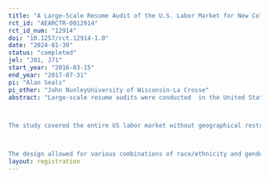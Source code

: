 ```yaml
---
title: "A Large-Scale Resume Audit of the U.S. Labor Market for New College Graduates (2016-2017)"
rct_id: "AEARCTR-0012914"
rct_id_num: "12914"
doi: "10.1257/rct.12914-1.0"
date: "2024-01-30"
status: "completed"
jel: "J01, J71"
start_year: "2016-03-15"
end_year: "2017-07-31"
pi: "Alan Seals"
pi_other: "John NunleyUniversity of Wisconsin-La Crosse"
abstract: "Large-scale resume audits were conducted  in the United States in 2016 and 2017, to straddle the May graduation dates of our fictive applicants. A total of 36,880 resumes were submitted to job advertisements from a constructed job bank. The job categories included were account executive, banking, customer service, finance, insurance, and marketing. Ads requiring certifications or foreign language skills were not included.  By saving the text from the job advertisements, we were able to link the ads to the O*Net and American Community Survey, via a machine learning algorithm that matched ads to standard occupation codes. 

The study covered the entire US labor market without geographical restrictions. Each job advertisement received four applications, with resumes created using a program by Lahey and Beasley (2009). Names on resumes were used to indicate race/ethnicity and gender.

The design allowed for various combinations of race/ethnicity and gender-specific names. The study included educational backgrounds and work experiences linked to public flagship universities in the US. Diverse majors (economics, finance, marketing, anthropology, philosophy, chemistry, biology, and psychology)  and two minors (history and mathematics), which were common to all the universities in our resumes. Other common elements of a resumes of college graduates, such as internships, GPAs, volunteer experiences, language skills, and computer proficiency were randomized."
layout: registration
---
```


